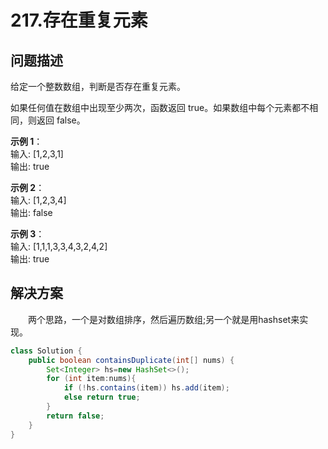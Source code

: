 # 217.存在重复元素

## **问题描述**  

给定一个整数数组，判断是否存在重复元素。  

如果任何值在数组中出现至少两次，函数返回 true。如果数组中每个元素都不相同，则返回 false。  

**示例 1**：  
输入: [1,2,3,1]  
输出: true  

**示例 2**：  
输入: [1,2,3,4]  
输出: false  

**示例 3**：  
输入: [1,1,1,3,3,4,3,2,4,2]  
输出: true  

## **解决方案**  

&emsp;&emsp;两个思路，一个是对数组排序，然后遍历数组;另一个就是用hashset来实现。

```java
class Solution {
    public boolean containsDuplicate(int[] nums) {
        Set<Integer> hs=new HashSet<>();
        for (int item:nums){
            if (!hs.contains(item)) hs.add(item);
            else return true;
        }
        return false;
    }
}
```